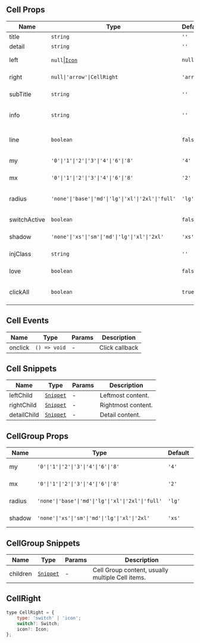 ## Cell Props

| Name         | Type                                                              | Default   | Required | Description                  |
| ------------ | ----------------------------------------------------------------- | --------- | -------- | ---------------------------- |
| title        | `string`                                                          | `''`      | N        | Title.                       |
| detail       | `string`                                                          | `''`      | N        | Right detail.                |
| left         | `null`\|[`Icon`](https://stdf.design/#/components?nav=icon&tab=1) | `null`    | N        | Leftmost content.            |
| right        | `null\|'arrow'\|CellRight`                                        | `'arrow'` | N        | Rightmost content.           |
| subTitle     | `string`                                                          | `''`      | N        | Left subtitle.               |
| info         | `string`                                                          | `''`      | N        | Right secondary info.        |
| line         | `boolean`                                                         | `false`   | N        | Show bottom divider.         |
| my           | `'0'\|'1'\|'2'\|'3'\|'4'\|'6'\|'8'`                               | `'4'`     | N        | Vertical margin.             |
| mx           | `'0'\|'1'\|'2'\|'3'\|'4'\|'6'\|'8'`                               | `'2'`     | N        | Horizontal margin.           |
| radius       | `'none'\|'base'\|'md'\|'lg'\|'xl'\|'2xl'\|'full'`                 | `'lg'`    | N        | Border radius style.         |
| switchActive | `boolean`                                                         | `false`   | N        | Switch state.                |
| shadow       | `'none'\|'xs'\|'sm'\|'md'\|'lg'\|'xl'\|'2xl'`                   | `'xs'`    | N        | Shadow style.                |
| injClass     | `string`                                                          | `''`      | N        | Inject CSS class name.       |
| love         | `boolean`                                                         | `false`   | N        | Enable care version.         |
| clickAll     | `boolean`                                                         | `true`    | N        | Click entire row to trigger. |

## Cell Events

| Name    | Type         | Params | Description    |
| ------- | ------------ | ------ | -------------- |
| onclick | `() => void` | -      | Click callback |

## Cell Snippets

| Name        | Type                                                                | Params | Description        |
| ----------- | ------------------------------------------------------------------- | ------ | ------------------ |
| leftChild   | [`Snippet`](https://svelte.dev/docs/svelte/snippet#Typing-snippets) | -      | Leftmost content.  |
| rightChild  | [`Snippet`](https://svelte.dev/docs/svelte/snippet#Typing-snippets) | -      | Rightmost content. |
| detailChild | [`Snippet`](https://svelte.dev/docs/svelte/snippet#Typing-snippets) | -      | Detail content.    |

## CellGroup Props

| Name   | Type                                              | Default | Required | Description        |
| ------ | ------------------------------------------------- | ------- | -------- | ------------------ |
| my     | `'0'\|'1'\|'2'\|'3'\|'4'\|'6'\|'8'`               | `'4'`   | N        | Vertical margin.   |
| mx     | `'0'\|'1'\|'2'\|'3'\|'4'\|'6'\|'8'`               | `'2'`   | N        | Horizontal margin. |
| radius | `'none'\|'base'\|'md'\|'lg'\|'xl'\|'2xl'\|'full'` | `'lg'`  | N        | Border radius.     |
| shadow | `'none'\|'xs'\|'sm'\|'md'\|'lg'\|'xl'\|'2xl'`     | `'xs'`  | N        | Shadow style.      |

## CellGroup Snippets

| Name     | Type                                                                | Params | Description                                      |
| -------- | ------------------------------------------------------------------- | ------ | ------------------------------------------------ |
| children | [`Snippet`](https://svelte.dev/docs/svelte/snippet#Typing-snippets) | -      | Cell Group content, usually multiple Cell items. |

## CellRight

```javascript
type CellRight = {
	type: 'switch' | 'icon';
	switch?: Switch;
	icon?: Icon;
};
```
